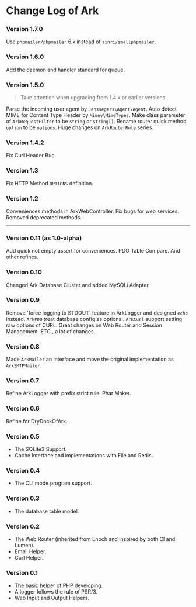 # Change Log of Ark

### Version 1.7.0

Use `phpmailer/phpmailer` 6.x instead of `sinri/smallphpmailer`.

### Version 1.6.0

Add the daemon and handler standard for queue.

### Version 1.5.0

> Take attention when upgrading from 1.4.x or earlier versions.

Parse the incoming user agent by `Jenssegers\Agent\Agent`.
Auto detect MIME for Content Type Header by `Mimey\MimeTypes`.
Make class parameter of `ArkRequestFilter` to be `string` or `string[]`.
Rename router quick method `option` to be `options`.
Huge changes on `ArkRouterRule` series.

### Version 1.4.2

Fix Curl Header Bug.

### Version 1.3

Fix HTTP Method `OPTIONS` definition.

### Version 1.2

Conveniences methods in ArkWebController.
Fix bugs for web services.
Removed deprecated methods.

----

### Version 0.11 (as 1.0-alpha)

Add quick not empty assert for conveniences.
PDO Table Compare.
And other refines.

### Version 0.10

Changed Ark Database Cluster and added MySQLi Adapter.

### Version 0.9

Remove 'force logging to STDOUT' feature in ArkLogger and designed `echo` instead.
`ArkPDO` treat database config as optional.
`ArkCurl` support setting raw options of CURL.
Great changes on Web Router and Session Management.
ETC., a lot of changes.

### Version 0.8

Made `ArkMailer` an interface and move the original implementation as `ArkSMTPMailer`.

### Version 0.7

Refine ArkLogger with prefix strict rule.
Phar Maker.

### Version 0.6

Refine for DryDockOfArk.

### Version 0.5

* The SQLite3 Support.
* Cache Interface and implementations with File and Redis.

### Version 0.4

* The CLI mode program support.

### Version 0.3

* The database table model.

### Version 0.2

* The Web Router (inherited from Enoch and inspired by both CI and Lumen).
* Email Helper.
* Curl Helper.

### Version 0.1

* The basic helper of PHP developing.
* A logger follows the rule of PSR/3.
* Web Input and Output Helpers.
